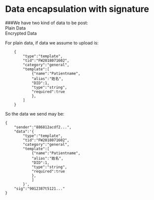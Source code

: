 # Data encapsulation with signature

###We have two kind of data to be post:</br>
Plain Data </br>
Encrypted Data </br>


For plain data, if data we assume to upload is:</br>
```
	{
		"type":"template",
		"tid":"FW2018071602",
		"category":"general",
		"template":[
			{"name":"Patientname",
			"alias":"姓名",
			"DID":1,
			"type":"string",
			"required":true
			},
		]
	}
```

So the data we send may be:</br>
```
{
	"sender":"886812acdf2...",
	"data":'{
		"type":"template",
		"tid":"FW2018071602",
		"category":"general",
		"template":[
			{"name":"Patientname",
			"alias":"姓名",
			"DID":1,
			"type":"string",
			"required":true
			},
			]
		}',
	"sig":"9012387t5121..."
}
```
